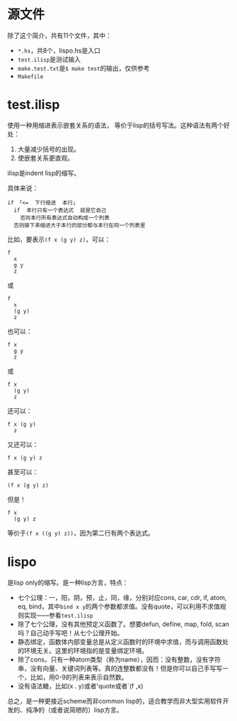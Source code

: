 # 源文件
除了这个简介，共有11个文件，其中：
 * `*.hs`，共8个，lispo.hs是入口
 * `test.ilisp`是测试输入
 * `make.test.txt`是`$ make test`的输出，仅供参考
 * `Makefile`

# test.ilisp
使用一种用缩进表示嵌套关系的语法，
等价于lisp的括号写法。这种语法有两个好处：
 1. 大量减少括号的出现。
 2. 使嵌套关系更直观。

ilisp是indent lisp的缩写。

具体来说：
```
if 「<=  下行缩进  本行」
  if  本行只有一个表达式  就是它自己
    否则本行所有表达式自动构成一个列表
  否则接下来缩进大于本行的部分都与本行在同一个列表里
```

比如，要表示`(f x (g y) z)`，可以：
```
f
  x
  g y
  z
```
或
```
f
  x
  (g y)
  z
```
也可以：
```
f x
  g y
  z
```
或
```
f x
  (g y)
  z
```
还可以：
```
f x (g y)
  z
```
又还可以：
```
f x (g y) z
```
甚至可以：
```
(f x (g y) z)
```

但是！
```
f x
  (g y) z
```
等价于`(f x ((g y) z))`，因为第二行有两个表达式。

# lispo
是lisp only的缩写。是一种lisp方言，特点：
 * 七个公理：一，阳，阴，预，止，同，缘，分别对应cons, car, cdr, if, atom, eq, bind，其中`bind x y`的两个参数都求值。没有quote，可以利用不求值规则实现——参看`test.ilisp`
 * 除了七个公理，没有其他预定义函数了。想要defun, define, map, fold, scan吗？自己动手写吧！从七个公理开始。
 * 静态绑定，函数体内部变量总是从定义函数时的环境中求值，而与调用函数处的环境无关。这里的环境指的是变量绑定环境。
 * 除了cons，只有一种atom类型（称为name），因而：没有整数，没有字符串，没有向量、关键词列表等。真的连整数都没有！但是你可以自己手写写一个，比如，用0-9的列表来表示自然数。
 * 没有语法糖，比如(x . y)或者'quote或者`(f ,x)
 
总之，是一种更接近scheme而非common lisp的，适合教学而非大型实用软件开发的、纯净的（或者说简陋的）lisp方言。
